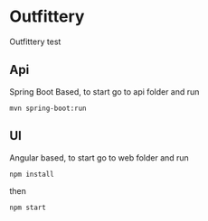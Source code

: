 # Outfittery
Outfittery test

## Api
Spring Boot Based, to start go to api folder and run

	mvn spring-boot:run

## UI
Angular based, to start go to web folder and run

	npm install

then

    npm start
